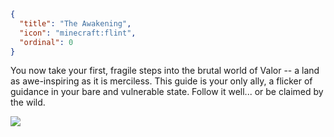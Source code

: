 ```json
{
  "title": "The Awakening",
  "icon": "minecraft:flint",
  "ordinal": 0
}
```

You now take your first, fragile steps into the brutal world of Valor -- a land as awe-inspiring as it is merciless. This guide is your only ally, a flicker of guidance in your bare and vulnerable state. Follow it well... or be claimed by the wild.

![](valor_core:textures/miscellaneous/art_bottom.png)